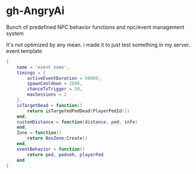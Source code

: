 # gh-AngryAi
Bunch of predefined NPC behavior functions and npc/event management system

It's not optimized by any mean. i made it to just test something in my server.
event template

```lua
{
    name = 'event name',
    timings = {
        activeEventDuration = 60000,
        spawnCooldown = 2000,
        chanceToTrigger = 50,
        maxSessions = 2
    },
    isTargetDead = function()
        return isTargetedPedDead(PlayerPedId())
    end,
    customDistance = function(distance, ped, info)
    end,
    Zone = function()
        return BoxZone:Create()
    end,
    eventBehavior = function()
        return ped, pedveh, playerPed
    end
}
```
